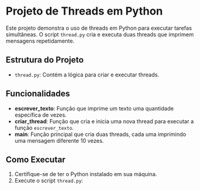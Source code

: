# Projeto de Threads em Python

Este projeto demonstra o uso de threads em Python para executar tarefas simultâneas. O script `thread.py` cria e executa duas threads que imprimem mensagens repetidamente.

## Estrutura do Projeto

- `thread.py`: Contém a lógica para criar e executar threads.

## Funcionalidades

- **escrever_texto**: Função que imprime um texto uma quantidade específica de vezes.
- **criar_thread**: Função que cria e inicia uma nova thread para executar a função `escrever_texto`.
- **main**: Função principal que cria duas threads, cada uma imprimindo uma mensagem diferente 10 vezes.

## Como Executar

1. Certifique-se de ter o Python instalado em sua máquina.
2. Execute o script `thread.py`:
